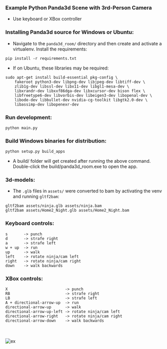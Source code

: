 ### Example Python Panda3d Scene with 3rd-Person Camera
- Use keyboard or XBox controller


### Installing Panda3d source for Windows or Ubuntu:
- Navigate to the <code>panda3d_room/</code> directory and then
create and activate a virtualenv. Install the requirements:

<pre><code>pip install -r requirements.txt</code></pre>

- If on Ubuntu, these libraries may be required:
<pre><code>sudo apt-get install build-essential pkg-config \
    fakeroot python3-dev libpng-dev libjpeg-dev libtiff-dev \
    zlib1g-dev libssl-dev libx11-dev libgl1-mesa-dev \
    libxrandr-dev libxxf86dga-dev libxcursor-dev bison flex \
    libfreetype6-dev libvorbis-dev libeigen3-dev libopenal-dev \
    libode-dev libbullet-dev nvidia-cg-toolkit libgtk2.0-dev \
    libassimp-dev libopenexr-dev</code></pre>


### Run development:

<pre><code>python main.py</code></pre>


### Build Windows binaries for distribution:

<pre><code>python setup.py build_apps</code></pre>

- A build/ folder will get created after running the
above command. Double-click the build/panda3d_room.exe
to open the app.


### 3d-models:
- The <code>.glb</code> files in <code>assets/</code> were converted
to bam by activating the venv and running <code>gltf2bam</code>:

<pre><code>gltf2bam assets/ninja.glb assets/ninja.bam
gltf2bam assets/Home2_Night.glb assets/Home2_Night.bam</code></pre>


### Keyboard controls:
<pre><code>s       -> punch
d       -> strafe right
a       -> strafe left
w + up  -> run
up      -> walk
left    -> rotate ninja/cam left
right   -> rotate ninja/cam right
down    -> walk backwards</code></pre>


### XBox controls:
<pre><code>X                         -> punch
RB                        -> strafe right
LB                        -> strafe left
A + directional-arrow-up  -> run
directional-arrow-up      -> walk
directional-arrow-up-left -> rotate ninja/cam left
directional-arrow-right   -> rotate ninja/cam right
directional-arrow-down    -> walk backwards</code></pre>


<br><br>
<img src="https://user-images.githubusercontent.com/30498791/190553885-d95448a6-01eb-46c6-b81a-83b50cb4a2fa.png" alt="ex">
<br><br>
